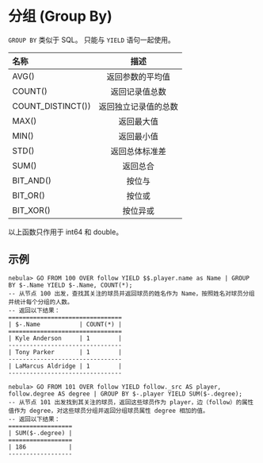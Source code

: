 # 分组 (Group By)

 `GROUP BY` 类似于 SQL。 只能与 `YIELD` 语句一起使用。

|名称 | 描述 |
|:----|:----:|
| AVG()           | 返回参数的平均值 |
| COUNT()         | 返回记录值总数 |
| COUNT_DISTINCT()) | 返回独立记录值的总数 |
| MAX()           | 返回最大值 |
| MIN()           | 返回最小值 |
| STD()           | 返回总体标准差 |
| SUM()         | 返回总合 |
| BIT_AND()      |   按位与 |
| BIT_OR()        |   按位或 |
| BIT_XOR()     |   按位异或 |
以上函数只作用于 int64 和 double。

## 示例

```ngql
nebula> GO FROM 100 OVER follow YIELD $$.player.name as Name | GROUP BY $-.Name YIELD $-.Name, COUNT(*);
-- 从节点 100 出发，查找其关注的球员并返回球员的姓名作为 Name，按照姓名对球员分组并统计每个分组的人数。
-- 返回以下结果：
================================
| $-.Name           | COUNT(*) |
================================
| Kyle Anderson     | 1        |
--------------------------------
| Tony Parker       | 1        |
--------------------------------
| LaMarcus Aldridge | 1        |
--------------------------------

nebula> GO FROM 101 OVER follow YIELD follow._src AS player, follow.degree AS degree | GROUP BY $-.player YIELD SUM($-.degree);
-- 从节点 101 出发找到其关注的球员，返回这些球员作为 player，边（follow）的属性值作为 degree，对这些球员分组并返回分组球员属性 degree 相加的值。
-- 返回以下结果：
==================
| SUM($-.degree) |
==================
| 186            |
------------------
```
